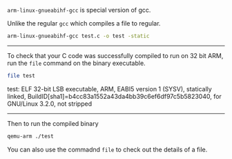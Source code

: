 `arm-linux-gnueabihf-gcc` is special version of gcc.

Unlike the regular `gcc` which compiles a file to regular.

```sh
arm-linux-gnueabihf-gcc test.c -o test -static
```

_______________________________________________________________________________

To check that your C code was successfully compiled to run on 32 bit ARM,
run the `file` command on the binary executable.

```sh
file test 
```

test: ELF 32-bit LSB executable, ARM, EABI5 version 1 (SYSV), 
statically linked, 
BuildID[sha1]=b4cc83a1552a43da4bb39c6ef6df97c5b5823040,
for GNU/Linux 3.2.0, not stripped

_______________________________________________________________________________

Then to run the compiled binary
```sh
qemu-arm ./test
```

You can also use the commadnd `file` to check out the details of a file.
